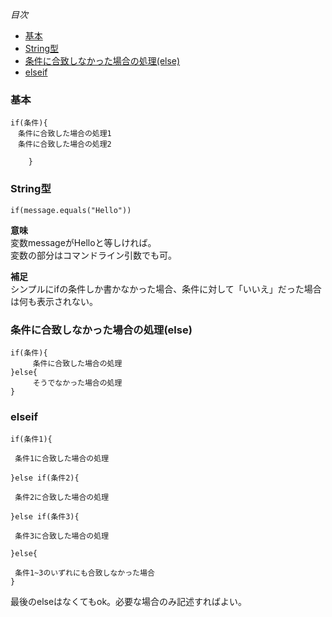 *目次*
* [基本](#基本)
* [String型](#String型)
* [条件に合致しなかった場合の処理(else)](#条件に合致しなかった場合の処理(else))
* [elseif](#elseif)

### 基本

    if(条件){
    　条件に合致した場合の処理1
    　条件に合致した場合の処理2

        }

### String型

    if(message.equals("Hello"))
    
**意味**  
変数messageがHelloと等しければ。  
変数の部分はコマンドライン引数でも可。

**補足**  
シンプルにifの条件しか書かなかった場合、条件に対して「いいえ」だった場合は何も表示されない。

### 条件に合致しなかった場合の処理(else)

    if(条件){
    　　　条件に合致した場合の処理
    }else{
    　　　そうでなかった場合の処理
    }

### elseif

    if(条件1){
    
     条件1に合致した場合の処理
     
    }else if(条件2){
    
     条件2に合致した場合の処理
     
    }else if(条件3){
    
     条件3に合致した場合の処理
     
    }else{
    
     条件1~3のいずれにも合致しなかった場合
    }

最後のelseはなくてもok。必要な場合のみ記述すればよい。    

